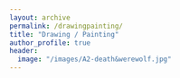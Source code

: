 ```yaml
---
layout: archive
permalink: /drawingpainting/
title: "Drawing / Painting"
author_profile: true
header:
  image: "/images/A2-death&werewolf.jpg"
---
```

